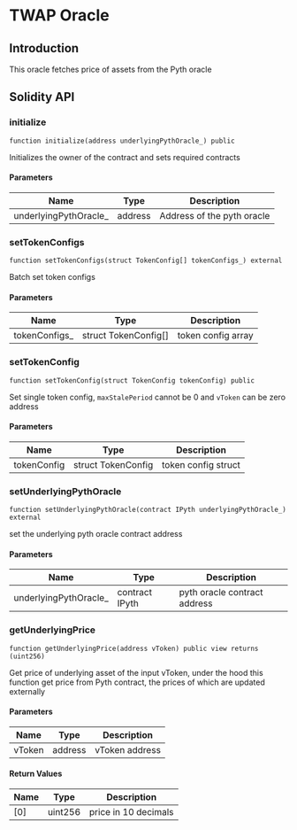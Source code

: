 # TWAP Oracle

## Introduction

This oracle fetches price of assets from the Pyth oracle

## Solidity API


### initialize

```solidity
function initialize(address underlyingPythOracle_) public
```

Initializes the owner of the contract and sets required contracts

#### Parameters

| Name | Type | Description |
| ---- | ---- | ----------- |
| underlyingPythOracle_ | address | Address of the pyth oracle |

### setTokenConfigs

```solidity
function setTokenConfigs(struct TokenConfig[] tokenConfigs_) external
```

Batch set token configs

#### Parameters

| Name | Type | Description |
| ---- | ---- | ----------- |
| tokenConfigs_ | struct TokenConfig[] | token config array |

### setTokenConfig

```solidity
function setTokenConfig(struct TokenConfig tokenConfig) public
```

Set single token config, `maxStalePeriod` cannot be 0 and `vToken` can be zero address

#### Parameters

| Name | Type | Description |
| ---- | ---- | ----------- |
| tokenConfig | struct TokenConfig | token config struct |

### setUnderlyingPythOracle

```solidity
function setUnderlyingPythOracle(contract IPyth underlyingPythOracle_) external
```

set the underlying pyth oracle contract address

#### Parameters

| Name | Type | Description |
| ---- | ---- | ----------- |
| underlyingPythOracle_ | contract IPyth | pyth oracle contract address |

### getUnderlyingPrice

```solidity
function getUnderlyingPrice(address vToken) public view returns (uint256)
```

Get price of underlying asset of the input vToken, under the hood this function
get price from Pyth contract, the prices of which are updated externally

#### Parameters

| Name | Type | Description |
| ---- | ---- | ----------- |
| vToken | address | vToken address |

#### Return Values

| Name | Type | Description |
| ---- | ---- | ----------- |
| [0] | uint256 | price in 10 decimals |


